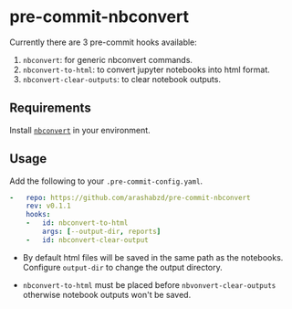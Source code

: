 # pre-commit-nbconvert

Currently there are 3 pre-commit hooks available:

1. `nbconvert`: for generic nbconvert commands.
2. `nbconvert-to-html`: to convert jupyter notebooks into html format.
3. `nbconvert-clear-outputs`: to clear notebook outputs.

## Requirements

Install [`nbconvert`](https://nbconvert.readthedocs.io/en/latest/install.html) in your environment.

## Usage

Add the following to your `.pre-commit-config.yaml`.

```yaml
-   repo: https://github.com/arashabzd/pre-commit-nbconvert
    rev: v0.1.1
    hooks:
    -   id: nbconvert-to-html
        args: [--output-dir, reports]
    -   id: nbconvert-clear-output
```

- By default html files will be saved in the same path as the notebooks. Configure `output-dir` to change the output directory.

- `nbconvert-to-html` must be placed before `nbvonvert-clear-outputs` otherwise notebook outputs won't be saved.
